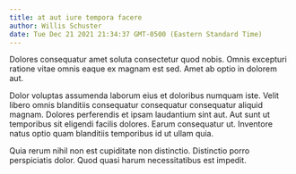 ```yaml
---
title: at aut iure tempora facere
author: Willis Schuster
date: Tue Dec 21 2021 21:34:37 GMT-0500 (Eastern Standard Time)
---
```

Dolores consequatur amet soluta consectetur quod nobis. Omnis excepturi ratione vitae omnis eaque ex magnam est sed. Amet ab optio in dolorem aut.

 Dolor voluptas assumenda laborum eius et doloribus numquam iste. Velit libero omnis blanditiis consequatur consequatur consequatur aliquid magnam. Dolores perferendis et ipsam laudantium sint aut. Aut sunt ut temporibus sit eligendi facilis dolores. Earum consequatur ut. Inventore natus optio quam blanditiis temporibus id ut ullam quia.

 Quia rerum nihil non est cupiditate non distinctio. Distinctio porro perspiciatis dolor. Quod quasi harum necessitatibus est impedit.